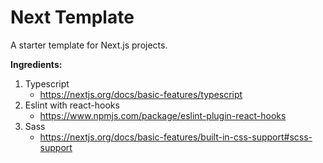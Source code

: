# Next Template

A starter template for Next.js projects.

**Ingredients:**

1. Typescript
   - https://nextjs.org/docs/basic-features/typescript
2. Eslint with react-hooks 
   - https://www.npmjs.com/package/eslint-plugin-react-hooks
3. Sass
   - https://nextjs.org/docs/basic-features/built-in-css-support#scss-support
